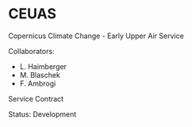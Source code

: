 # CEUAS
Copernicus Climate Change - Early Upper Air Service

Collaborators:

* L. Haimberger
* M. Blaschek
* F. Ambrogi



Service Contract

Status: Development